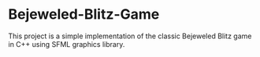 # Bejeweled-Blitz-Game
This project is a simple implementation of the classic Bejeweled Blitz game in C++ using SFML graphics library.
